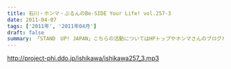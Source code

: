 ```yaml
---
title: 石川・ホンマ・ぶるんのBe-SIDE Your Life! vol.257-3
date: 2011-04-07
tags: ['2011年', '2011年04月']
draft: false
summary: 「STAND　UP! JAPAN」こちらの活動についてはHPトップやホンマさんのブログから「何なの？」と思っているアナタはのぞいてみてくださいね。NAMAE
---
```


http://project-phi.ddo.jp/ishikawa/ishikawa257_3.mp3
